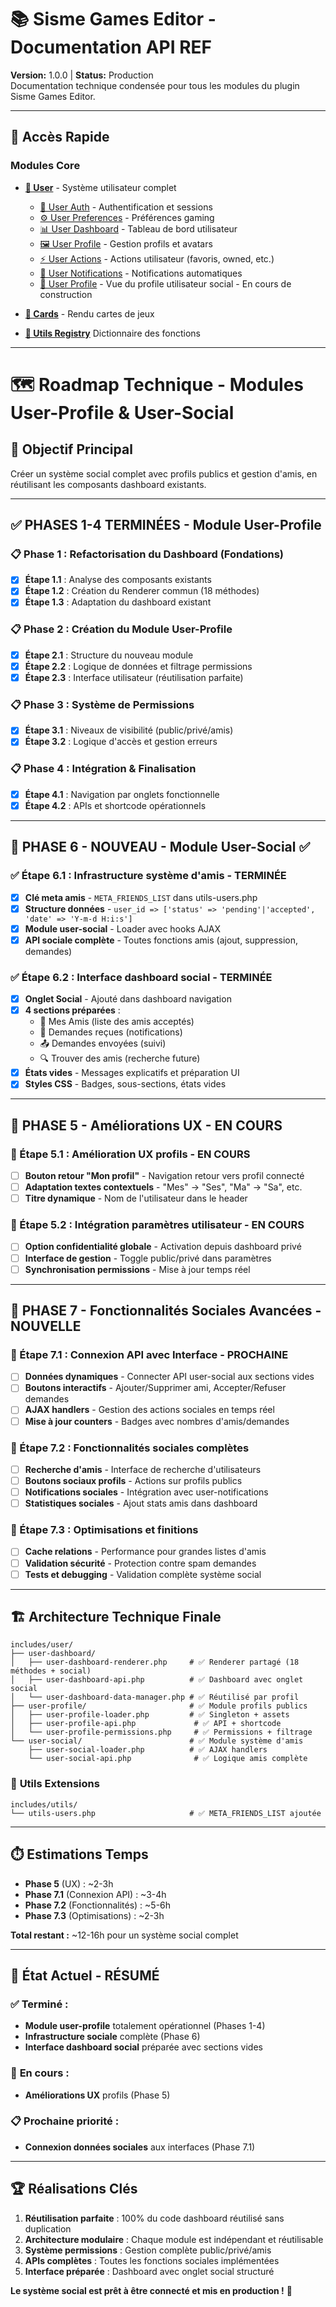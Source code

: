 # 📚 Sisme Games Editor - Documentation API REF

**Version:** 1.0.0 | **Status:** Production  
Documentation technique condensée pour tous les modules du plugin Sisme Games Editor.

---

## 🚀 Accès Rapide

### Modules Core
- **[👤 User]()** - Système utilisateur complet
  - [👤 User Auth]() - Authentification et sessions
  - [⚙️ User Preferences]() - Préférences gaming
  - [📊 User Dashboard]() - Tableau de bord utilisateur
  - [🖼️ User Profile]() - Gestion profils et avatars
  - [⚡ User Actions]() - Actions utilisateur (favoris, owned, etc.)
  - [🔔 User Notifications]() - Notifications automatiques
  - [👤 User Profile]() - Vue du profile utilisateur social - En cours de construction

- **[🎴 Cards]()** - Rendu cartes de jeux

- **[🔧 Utils Registry](utils-functions-registry-readme.md)** Dictionnaire des fonctions 

---

# 🗺️ Roadmap Technique - Modules User-Profile & User-Social

## 🎯 Objectif Principal
Créer un système social complet avec profils publics et gestion d'amis, en réutilisant les composants dashboard existants.

---

## ✅ **PHASES 1-4 TERMINÉES** - Module User-Profile

### 📋 Phase 1 : Refactorisation du Dashboard (Fondations)
- [x] **Étape 1.1** : Analyse des composants existants
- [x] **Étape 1.2** : Création du Renderer commun (18 méthodes)
- [x] **Étape 1.3** : Adaptation du dashboard existant

### 📋 Phase 2 : Création du Module User-Profile
- [x] **Étape 2.1** : Structure du nouveau module
- [x] **Étape 2.2** : Logique de données et filtrage permissions
- [x] **Étape 2.3** : Interface utilisateur (réutilisation parfaite)

### 📋 Phase 3 : Système de Permissions
- [x] **Étape 3.1** : Niveaux de visibilité (public/privé/amis)
- [x] **Étape 3.2** : Logique d'accès et gestion erreurs

### 📋 Phase 4 : Intégration & Finalisation
- [x] **Étape 4.1** : Navigation par onglets fonctionnelle
- [x] **Étape 4.2** : APIs et shortcode opérationnels

---

## 🚀 **PHASE 6 - NOUVEAU** - Module User-Social ✅

### ✅ Étape 6.1 : Infrastructure système d'amis - **TERMINÉE**
- [x] **Clé meta amis** - `META_FRIENDS_LIST` dans utils-users.php
- [x] **Structure données** - `user_id => ['status' => 'pending'|'accepted', 'date' => 'Y-m-d H:i:s']`
- [x] **Module user-social** - Loader avec hooks AJAX
- [x] **API sociale complète** - Toutes fonctions amis (ajout, suppression, demandes)

### ✅ Étape 6.2 : Interface dashboard social - **TERMINÉE**
- [x] **Onglet Social** - Ajouté dans dashboard navigation
- [x] **4 sections préparées** :
  - 👥 Mes Amis (liste des amis acceptés)
  - 📩 Demandes reçues (notifications)
  - 📤 Demandes envoyées (suivi)
  - 🔍 Trouver des amis (recherche future)
- [x] **États vides** - Messages explicatifs et préparation UI
- [x] **Styles CSS** - Badges, sous-sections, états vides

---

## 🔄 **PHASE 5** - Améliorations UX - **EN COURS**

### 🔄 Étape 5.1 : Amélioration UX profils - **EN COURS**
- [ ] **Bouton retour "Mon profil"** - Navigation retour vers profil connecté
- [ ] **Adaptation textes contextuels** - "Mes" → "Ses", "Ma" → "Sa", etc.
- [ ] **Titre dynamique** - Nom de l'utilisateur dans le header

### 🔄 Étape 5.2 : Intégration paramètres utilisateur - **EN COURS**
- [ ] **Option confidentialité globale** - Activation depuis dashboard privé
- [ ] **Interface de gestion** - Toggle public/privé dans paramètres
- [ ] **Synchronisation permissions** - Mise à jour temps réel

---

## 🎯 **PHASE 7** - Fonctionnalités Sociales Avancées - **NOUVELLE**

### 🔄 Étape 7.1 : Connexion API avec Interface - **PROCHAINE**
- [ ] **Données dynamiques** - Connecter API user-social aux sections vides
- [ ] **Boutons interactifs** - Ajouter/Supprimer ami, Accepter/Refuser demandes
- [ ] **AJAX handlers** - Gestion des actions sociales en temps réel
- [ ] **Mise à jour counters** - Badges avec nombres d'amis/demandes

### 🔄 Étape 7.2 : Fonctionnalités sociales complètes
- [ ] **Recherche d'amis** - Interface de recherche d'utilisateurs
- [ ] **Boutons sociaux profils** - Actions sur profils publics
- [ ] **Notifications sociales** - Intégration avec user-notifications
- [ ] **Statistiques sociales** - Ajout stats amis dans dashboard

### 🔄 Étape 7.3 : Optimisations et finitions
- [ ] **Cache relations** - Performance pour grandes listes d'amis
- [ ] **Validation sécurité** - Protection contre spam demandes
- [ ] **Tests et debugging** - Validation complète système social

---

## 🏗️ **Architecture Technique Finale**

```
includes/user/
├── user-dashboard/
│   ├── user-dashboard-renderer.php     # ✅ Renderer partagé (18 méthodes + social)
│   ├── user-dashboard-api.php          # ✅ Dashboard avec onglet social
│   └── user-dashboard-data-manager.php # ✅ Réutilisé par profil
├── user-profile/                       # ✅ Module profils publics
│   ├── user-profile-loader.php         # ✅ Singleton + assets
│   ├── user-profile-api.php             # ✅ API + shortcode
│   └── user-profile-permissions.php     # ✅ Permissions + filtrage
└── user-social/                        # ✅ Module système d'amis
    ├── user-social-loader.php          # ✅ AJAX handlers
    └── user-social-api.php              # ✅ Logique amis complète
```

### 🔧 **Utils Extensions**
```
includes/utils/
└── utils-users.php                     # ✅ META_FRIENDS_LIST ajoutée
```

---

## ⏱️ **Estimations Temps**

- **Phase 5** (UX) : ~2-3h
- **Phase 7.1** (Connexion API) : ~3-4h
- **Phase 7.2** (Fonctionnalités) : ~5-6h
- **Phase 7.3** (Optimisations) : ~2-3h

**Total restant :** ~12-16h pour un système social complet

---

## 🎯 **État Actuel - RÉSUMÉ**

### ✅ **Terminé** :
- **Module user-profile** totalement opérationnel (Phases 1-4)
- **Infrastructure sociale** complète (Phase 6)
- **Interface dashboard social** préparée avec sections vides

### 🔄 **En cours** :
- **Améliorations UX** profils (Phase 5)

### 📋 **Prochaine priorité** :
- **Connexion données sociales** aux interfaces (Phase 7.1)

---

## 🏆 **Réalisations Clés**

1. **Réutilisation parfaite** : 100% du code dashboard réutilisé sans duplication
2. **Architecture modulaire** : Chaque module est indépendant et réutilisable  
3. **Système permissions** : Gestion complète public/privé/amis
4. **APIs complètes** : Toutes les fonctions sociales implémentées
5. **Interface préparée** : Dashboard avec onglet social structuré

**Le système social est prêt à être connecté et mis en production !** 🚀